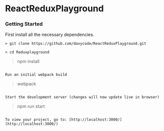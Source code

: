 # ReactReduxPlayground 

### Getting Started

First install all the necessary dependencies.

```
> git clone https://github.com/davycode/ReactReduxPlayground.git

> cd Reduxplayground

```
> npm install
```

Run an initial webpack build
```
> webpack
```

Start the development server (changes will now update live in browser)
```
> npm run start
```

To view your project, go to: [http://localhost:3000/](http://localhost:3000/)

